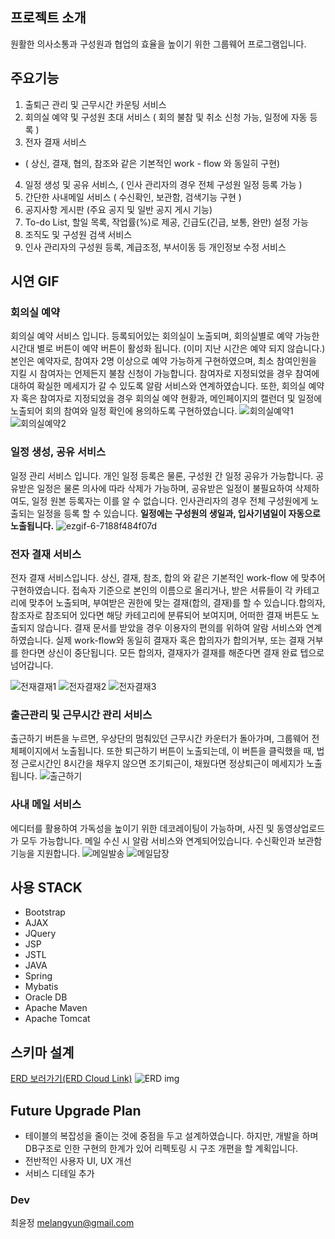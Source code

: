 ## 프로젝트 소개

원활한 의사소통과 구성원과 협업의 효율을 높이기 위한 그룹웨어 프로그램입니다.

## 주요기능
1. 출퇴근 관리 및 근무시간 카운팅 서비스
2. 회의실 예약 및 구성원 초대 서비스 ( 회의 불참 및 취소 신청 가능, 일정에 자동 등록 )
3. 전자 결재 서비스
  - ( 상신, 결재, 협의, 참조와 같은 기본적인 work - flow 와 동일히 구현)
4. 일정 생성 및 공유 서비스, ( 인사 관리자의 경우 전체 구성원 일정 등록 가능 )
5. 간단한 사내메일 서비스 ( 수신확인, 보관함, 검색기능 구현 )
6. 공지사항 게시판 (주요 공지 및 일반 공지 게시 기능)
7. To-do List, 할일 목록, 작업률(%)로 제공, 긴급도(긴급, 보통, 완만) 설정 가능
8. 조직도 및 구성원 검색 서비스
9. 인사 관리자의 구성원 등록, 계급조정, 부서이동 등 개인정보 수정 서비스

## 시연 GIF
### 회의실 예약
회의실 예약 서비스 입니다.
등록되어있는 회의실이 노출되며, 회의실별로 예약 가능한 시간대 별로 버튼이 예약 버튼이 활성화 됩니다.
(이미 지난 시간은 예약 되지 않습니다.)
본인은 예약자로, 참여자 2명 이상으로 예약 가능하게 구현하였으며, 최소 참여인원을 지킬 시 참여자는 언제든지 불참 신청이 가능합니다.
참여자로 지정되었을 경우 참여에 대하여 확실한 메세지가 갈 수 있도록 알람 서비스와 연계하였습니다. 
또한, 회의실 예약자 혹은 참여자로 지정되었을 경우 회의실 예약 현황과, 메인페이지의 캘런더 및 일정에 노출되어 회의 참여와 일정 확인에 용의하도록 구현하였습니다. 
![회의실예약1](https://user-images.githubusercontent.com/52588452/75668948-73d2f180-5cbd-11ea-8200-3ae192b5b6fb.gif)
![회의실예약2](https://user-images.githubusercontent.com/52588452/75668954-77ff0f00-5cbd-11ea-9a5e-9bcc692c332c.gif)


### 일정 생성, 공유 서비스
일정 관리 서비스 입니다.
개인 일정 등록은 물론, 구성원 간 일정 공유가 가능합니다. 공유받은 일정은 물론 의사에 따라 삭제가 가능하며, 공유받은 일정이 불필요하여 삭제하여도, 일정 원본 등록자는 이를 알 수 없습니다.
인사관리자의 경우 전체 구성원에게 노출되는 일정을 등록 할 수 있습니다.
**일정에는 구성원의 생일과, 입사기념일이 자동으로 노출됩니다.**
![ezgif-6-7188f484f07d](https://user-images.githubusercontent.com/52588452/75671379-ee9e0b80-5cc1-11ea-9493-51cfcb995bf8.gif)



### 전자 결재 서비스
전자 결재 서비스입니다.
상신, 결재, 참조, 합의 와 같은 기본적인 work-flow 에 맞추어 구현하였습니다.
접속자 기준으로 본인의 이름으로 올리거나, 받은 서류들이 각 카테고리에 맞추어 노출되며, 부여받은 권한에 맞는 결재(합의, 결재)를 할 수 있습니다.합의자, 참조자로 참조되어 있다면 해당 카테고리에 분류되어 보여지며, 어떠한 결재 버튼도 노출되지 않습니다.
결재 문서를 받았을 경우 이용자의 편의를 위하여 알람 서비스와 연계하였습니다.
실제 work-flow와 동일히 결재자 혹은 합의자가 합의거부, 또는 결재 거부를 한다면 상신이 중단됩니다. 모든 합의자, 결재자가 결재를 해준다면 결재 완료 텝으로 넘어갑니다.

![전재결재1](https://user-images.githubusercontent.com/52588452/75669340-3b7fe300-5cbe-11ea-8cbc-b47bc09eda48.gif)
![전자결재2](https://user-images.githubusercontent.com/52588452/75669343-3d49a680-5cbe-11ea-8290-ed61a034955d.gif)
![전자결재3](https://user-images.githubusercontent.com/52588452/75669349-3f136a00-5cbe-11ea-9bf1-dd014003e34b.gif)



### 출근관리 및 근무시간 관리 서비스
출근하기 버튼을 누르면, 우상단의 멈춰있던 근무시간 카운터가 돌아가며, 그룹웨어 전체페이지에서 노출됩니다.
또한 퇴근하기 버튼이 노출되는데, 이 버튼을 클릭했을 때, 법정 근로시간인 8시간을 채우지 않으면 조기퇴근이, 채웠다면 정상퇴근이 메세지가 노출됩니다.
![출근하기](https://user-images.githubusercontent.com/52588452/75668378-99133000-5cbc-11ea-9179-cbeacd72e279.gif)


### 사내 메일 서비스
에디터를 활용하여 가독성을 높이기 위한 데코레이팅이 가능하며, 사진 및 동영상업로드가 모두 가능합니다.
메일 수신 시 알람 서비스와 연계되어있습니다.
수신확인과 보관함 기능을 지원합니다.
![메일발송](https://user-images.githubusercontent.com/52588452/75670382-f957a100-5cbf-11ea-996f-a403fc230e1d.gif)
![메일답장](https://user-images.githubusercontent.com/52588452/75670375-f78ddd80-5cbf-11ea-8ab1-aa25fa004021.gif)

## 사용 STACK
- Bootstrap
- AJAX
- JQuery
- JSP
- JSTL
- JAVA
- Spring
- Mybatis
- Oracle DB
- Apache Maven
- Apache Tomcat

## 스키마 설계
[ERD 보러가기(ERD Cloud Link)](https://www.erdcloud.com/d/bHGwDJMBXx8qSuuNf)
![ERD img](https://user-images.githubusercontent.com/52588452/75664976-bba24a80-5cb6-11ea-80e3-017d520a20f9.png)


## Future Upgrade Plan
- 테이블의 복잡성을 줄이는 것에 중점을 두고 설계하였습니다. 하지만, 개발을 하며 DB구조로 인한 구현의 한계가 있어 리펙토링 시 구조 개편을 할 계획입니다.
- 전반적인 사용자 UI, UX 개선
- 서비스 디테일 추가

### Dev
최윤정
melangyun@gmail.com
